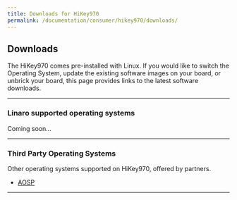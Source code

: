```yaml
---
title: Downloads for HiKey970
permalink: /documentation/consumer/hikey970/downloads/
---
```


## Downloads

The HiKey970 comes pre-installed with Linux. If you would like to switch the Operating System, update the existing software images on your board, or unbrick your board, this page provides links to the latest software downloads.

***

### Linaro supported operating systems

Coming soon...

***

### Third Party Operating Systems

Other operating systems supported on HiKey970, offered by partners.

- [AOSP](aosp.md)

***

